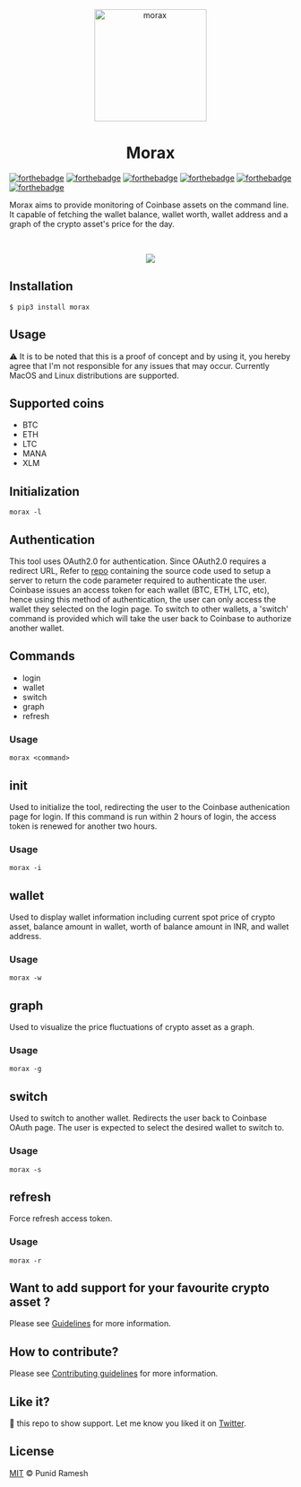<div align="center">
    <img src="https://raw.githubusercontent.com/punidramesh/morax/main/assets/logo.png" alt="morax" width="200" />
</div>

<div align="center">
    <h1>Morax</h1>
</div>

[![forthebadge](https://forthebadge.com/images/badges/built-with-love.svg)](https://forthebadge.com)
[![forthebadge](https://forthebadge.com/images/badges/built-by-developers.svg)](https://forthebadge.com)
[![forthebadge](https://forthebadge.com/images/badges/made-with-python.svg)](https://forthebadge.com)
[![forthebadge](https://forthebadge.com/images/badges/not-a-bug-a-feature.svg)](https://forthebadge.com)
[![forthebadge](https://forthebadge.com/images/badges/open-source.svg)](https://forthebadge.com)
[![forthebadge](https://forthebadge.com/images/badges/you-didnt-ask-for-this.svg)](https://forthebadge.com)



Morax aims to provide monitoring of Coinbase assets on the command line. It capable of fetching the  wallet balance, wallet worth, wallet address and a graph of the crypto asset's price for the day.

<br/>


<p align = "center"><img src = "https://github.com/punidramesh/morax/raw/main/assets/demo.gif"></p>

## Installation

```shell
$ pip3 install morax
```

## Usage

⚠️   It is to be noted that this is a proof of concept and by using it, you hereby agree that I'm not responsible for any issues that may occur. Currently MacOS and Linux distributions are supported.

## Supported coins
* BTC
* ETH
* LTC
* MANA
* XLM

## Initialization

```
morax -l
```

## Authentication

This tool uses OAuth2.0 for authentication. Since OAuth2.0 requires a redirect URL, Refer to [repo](https://github.com/punidramesh/Morax-AuthServer) containing the source code used to setup a server to return the code parameter required to authenticate the user. Coinbase issues an access token for each wallet (BTC, ETH, LTC, etc), hence using this method of authentication, the user can only access the wallet they selected on the login page. To switch to other wallets, a 'switch' command is provided which will take the user back to Coinbase to authorize another wallet.

## Commands
* login
* wallet
* switch
* graph
* refresh

### Usage

```
morax <command>
```

## init

Used to initialize the tool, redirecting the user to the Coinbase authenication page for login.
If this command is run within 2 hours of login, the access token is renewed for another two hours. 

### Usage

```
morax -i
```

## wallet

Used to display wallet information including current spot price of crypto asset, balance amount in wallet, worth of balance amount in INR, and wallet address.

### Usage

```
morax -w
```

## graph

Used to visualize the price fluctuations of crypto asset as a graph.

### Usage

```
morax -g
```

## switch

Used to switch to another wallet. Redirects the user back to Coinbase OAuth page. The user is expected to select the desired wallet to switch to.

### Usage

```
morax -s
```

## refresh

Force refresh access token.

### Usage

```
morax -r
```
## Want to add support for your favourite crypto asset ? 

Please see [Guidelines](https://github.com/punidramesh/morax/blob/main/.github/add_coin.md) for more information.

## How to contribute?

Please see [Contributing guidelines](https://github.com/punidramesh/morax/blob/main/CONTRIBUTING.md) for more information.

## Like it?

🌟 this repo to show support. Let me know you liked it on [Twitter](https://twitter.com/punidramesh).


## License
[MIT](https://github.com/manrajgrover/halo/blob/master/LICENSE) © Punid Ramesh
